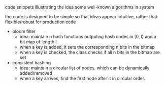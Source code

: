code snippets illustrating the idea some well-known algorithms in system

the code is designed to be simple so that ideas appear intuitive, rather that flexible/robust for production code

* bloom filter
  * idea: maintain n hash functions outputing hash codes in [0, l) and a bit map of length l
  * when a key is added, it sets the corresponding n bits in the bitmap
  * when a key is checked, the class checks if all n bits in the bitmap are set
* consistent hashing
  * idea: maintain a circular list of nodes, which can be dynamically added/removed
  * when a key arrives, find the first node after it in circular order.
  

